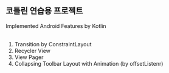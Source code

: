 ## 코틀린 연습용 프로젝트 ##
Implemented Android Features by Kotlin
<br><br>
1. Transition by ConstraintLayout <br>
2. Recycler View <br>
3. View Pager<br>
4. Collapsing Toolbar Layout with Animation (by offsetListenr)